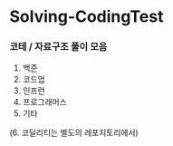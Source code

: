 # Solving-CodingTest

### 코테 / 자료구조 풀이 모음

1. 백준
2. 코드업
3. 인프런
4. 프로그래머스
5. 기타

(6. 코딜리티는 별도의 레포지토리에서)
